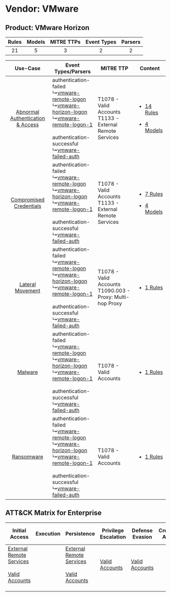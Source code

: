 Vendor: VMware
==============
Product: VMware Horizon
-----------------------
| Rules | Models | MITRE TTPs | Event Types | Parsers |
|:-----:|:------:|:----------:|:-----------:|:-------:|
|  21   |   5    |     3      |      2      |    2    |

|    Use-Case    | Event Types/Parsers    | MITRE TTP    | Content    |
|:----:| ---- | ---- | ---- |
| [Abnormal Authentication & Access](../../../UseCases/uc_abnormal_authentication_&_access.md) |  authentication-failed<br> ↳[vmware-remote-logon](Ps/pC_vmwareremotelogon.md)<br> ↳[vmware-horizon-logon](Ps/pC_vmwarehorizonlogon.md)<br> ↳[vmware-remote-logon-1](Ps/pC_vmwareremotelogon1.md)<br><br> authentication-successful<br> ↳[vmware-failed-auth](Ps/pC_vmwarefailedauth.md)<br> | T1078 - Valid Accounts<br>T1133 - External Remote Services<br>   | [<ul><li>14 Rules</li></ul><ul><li>4 Models</li></ul>](RM/r_m_vmware_vmware_horizon_Abnormal_Authentication_&_Access.md) |
|          [Compromised Credentials](../../../UseCases/uc_compromised_credentials.md)          |  authentication-failed<br> ↳[vmware-remote-logon](Ps/pC_vmwareremotelogon.md)<br> ↳[vmware-horizon-logon](Ps/pC_vmwarehorizonlogon.md)<br> ↳[vmware-remote-logon-1](Ps/pC_vmwareremotelogon1.md)<br><br> authentication-successful<br> ↳[vmware-failed-auth](Ps/pC_vmwarefailedauth.md)<br> | T1078 - Valid Accounts<br>T1133 - External Remote Services<br>   | [<ul><li>7 Rules</li></ul><ul><li>4 Models</li></ul>](RM/r_m_vmware_vmware_horizon_Compromised_Credentials.md)    |
|    [Lateral Movement](../../../UseCases/uc_lateral_movement.md)    |  authentication-failed<br> ↳[vmware-remote-logon](Ps/pC_vmwareremotelogon.md)<br> ↳[vmware-horizon-logon](Ps/pC_vmwarehorizonlogon.md)<br> ↳[vmware-remote-logon-1](Ps/pC_vmwareremotelogon1.md)<br><br> authentication-successful<br> ↳[vmware-failed-auth](Ps/pC_vmwarefailedauth.md)<br> | T1078 - Valid Accounts<br>T1090.003 - Proxy: Multi-hop Proxy<br> | [<ul><li>1 Rules</li></ul>](RM/r_m_vmware_vmware_horizon_Lateral_Movement.md)    |
|    [Malware](../../../UseCases/uc_malware.md)    |  authentication-failed<br> ↳[vmware-remote-logon](Ps/pC_vmwareremotelogon.md)<br> ↳[vmware-horizon-logon](Ps/pC_vmwarehorizonlogon.md)<br> ↳[vmware-remote-logon-1](Ps/pC_vmwareremotelogon1.md)<br><br> authentication-successful<br> ↳[vmware-failed-auth](Ps/pC_vmwarefailedauth.md)<br> | T1078 - Valid Accounts<br>    | [<ul><li>1 Rules</li></ul>](RM/r_m_vmware_vmware_horizon_Malware.md)    |
|    [Ransomware](../../../UseCases/uc_ransomware.md)    |  authentication-failed<br> ↳[vmware-remote-logon](Ps/pC_vmwareremotelogon.md)<br> ↳[vmware-horizon-logon](Ps/pC_vmwarehorizonlogon.md)<br> ↳[vmware-remote-logon-1](Ps/pC_vmwareremotelogon1.md)<br><br> authentication-successful<br> ↳[vmware-failed-auth](Ps/pC_vmwarefailedauth.md)<br> | T1078 - Valid Accounts<br>    | [<ul><li>1 Rules</li></ul>](RM/r_m_vmware_vmware_horizon_Ransomware.md)    |

ATT&CK Matrix for Enterprise
----------------------------
| Initial Access                                                                                                                                   | Execution | Persistence                                                                                                                                      | Privilege Escalation                                                | Defense Evasion                                                     | Credential Access | Discovery | Lateral Movement | Collection | Command and Control                                                                                                                       | Exfiltration | Impact |
| ------------------------------------------------------------------------------------------------------------------------------------------------ | --------- | ------------------------------------------------------------------------------------------------------------------------------------------------ | ------------------------------------------------------------------- | ------------------------------------------------------------------- | ----------------- | --------- | ---------------- | ---------- | ----------------------------------------------------------------------------------------------------------------------------------------- | ------------ | ------ |
| [External Remote Services](https://attack.mitre.org/techniques/T1133)<br><br>[Valid Accounts](https://attack.mitre.org/techniques/T1078)<br><br> |           | [External Remote Services](https://attack.mitre.org/techniques/T1133)<br><br>[Valid Accounts](https://attack.mitre.org/techniques/T1078)<br><br> | [Valid Accounts](https://attack.mitre.org/techniques/T1078)<br><br> | [Valid Accounts](https://attack.mitre.org/techniques/T1078)<br><br> |                   |           |                  |            | [Proxy: Multi-hop Proxy](https://attack.mitre.org/techniques/T1090/003)<br><br>[Proxy](https://attack.mitre.org/techniques/T1090)<br><br> |              |        |